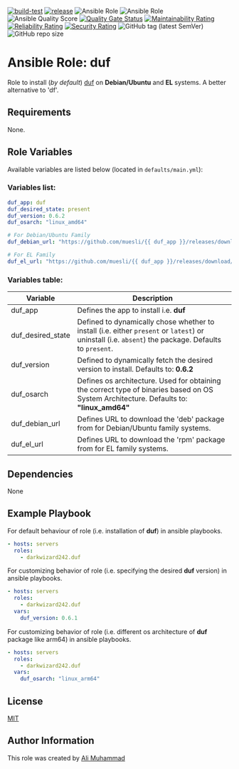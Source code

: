 [![build-test](https://github.com/darkwizard242/ansible-role-duf/workflows/build-and-test/badge.svg?branch=master)](https://github.com/darkwizard242/ansible-role-duf/actions?query=workflow%3Abuild-and-test) [![release](https://github.com/darkwizard242/ansible-role-duf/workflows/release/badge.svg)](https://github.com/darkwizard242/ansible-role-duf/actions?query=workflow%3Arelease) ![Ansible Role](https://img.shields.io/ansible/role/47543?color=dark%20green%20) ![Ansible Role](https://img.shields.io/ansible/role/d/47543?label=role%20downloads) ![Ansible Quality Score](https://img.shields.io/ansible/quality/47543?label=ansible%20quality%20score) [![Quality Gate Status](https://sonarcloud.io/api/project_badges/measure?project=ansible-role-duf&metric=alert_status)](https://sonarcloud.io/dashboard?id=ansible-role-duf) [![Maintainability Rating](https://sonarcloud.io/api/project_badges/measure?project=ansible-role-duf&metric=sqale_rating)](https://sonarcloud.io/dashboard?id=ansible-role-duf) [![Reliability Rating](https://sonarcloud.io/api/project_badges/measure?project=ansible-role-duf&metric=reliability_rating)](https://sonarcloud.io/dashboard?id=ansible-role-duf) [![Security Rating](https://sonarcloud.io/api/project_badges/measure?project=ansible-role-duf&metric=security_rating)](https://sonarcloud.io/dashboard?id=ansible-role-duf) ![GitHub tag (latest SemVer)](https://img.shields.io/github/tag/darkwizard242/ansible-role-duf?label=release) ![GitHub repo size](https://img.shields.io/github/repo-size/darkwizard242/ansible-role-duf?color=orange&style=flat-square)

# Ansible Role: duf

Role to install (_by default_) [duf](https://github.com/muesli/duf) on **Debian/Ubuntu** and **EL** systems. A better alternative to 'df'.

## Requirements

None.

## Role Variables

Available variables are listed below (located in `defaults/main.yml`):

### Variables list:

```yaml
duf_app: duf
duf_desired_state: present
duf_version: 0.6.2
duf_osarch: "linux_amd64"

# For Debian/Ubuntu Family
duf_debian_url: "https://github.com/muesli/{{ duf_app }}/releases/download/v0.6.2/{{ duf_app }}_{{ duf_version }}_{{ duf_osarch }}.deb"

# For EL Family
duf_el_url: "https://github.com/muesli/{{ duf_app }}/releases/download/v0.6.2/{{ duf_app }}_{{ duf_version }}_{{ duf_osarch }}.rpm"
```

### Variables table:

Variable          | Description
----------------- | ----------------------------------------------------------------------------------------------------------------------------------------------------
duf_app           | Defines the app to install i.e. **duf**
duf_desired_state | Defined to dynamically chose whether to install (i.e. either `present` or `latest`) or uninstall (i.e. `absent`) the package. Defaults to `present`.
duf_version       | Defined to dynamically fetch the desired version to install. Defaults to: **0.6.2**
duf_osarch        | Defines os architecture. Used for obtaining the correct type of binaries based on OS System Architecture. Defaults to: **"linux_amd64"**
duf_debian_url    | Defines URL to download the 'deb' package from for Debian/Ubuntu family systems.
duf_el_url        | Defines URL to download the 'rpm' package from for EL family systems.

## Dependencies

None

## Example Playbook

For default behaviour of role (i.e. installation of **duf**) in ansible playbooks.

```yaml
- hosts: servers
  roles:
    - darkwizard242.duf
```

For customizing behavior of role (i.e. specifying the desired **duf** version) in ansible playbooks.

```yaml
- hosts: servers
  roles:
    - darkwizard242.duf
  vars:
    duf_version: 0.6.1
```

For customizing behavior of role (i.e. different os architecture of **duf** package like arm64) in ansible playbooks.

```yaml
- hosts: servers
  roles:
    - darkwizard242.duf
  vars:
    duf_osarch: "linux_arm64"
```

## License

[MIT](https://github.com/darkwizard242/ansible-role-duf/blob/master/LICENSE)

## Author Information

This role was created by [Ali Muhammad](https://www.alimuhammad.dev)
